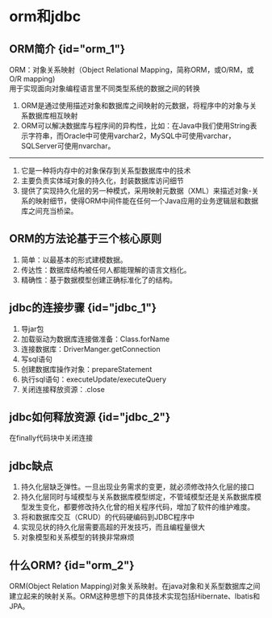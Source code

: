 # orm和jdbc

## ORM简介 {id="orm_1"}
ORM：对象关系映射（Object Relational Mapping，简称ORM，或O/RM，或O/R mapping)  
用于实现面向对象编程语言里不同类型系统的数据之间的转换     
1. ORM是通过使用描述对象和数据库之间映射的元数据，将程序中的对象与关系数据库相互映射
2. ORM可以解决数据库与程序间的异构性，比如：在Java中我们使用String表示字符串，而Oracle中可使用varchar2，MySQL中可使用varchar，SQLServer可使用nvarchar。

--- 
1. 它是一种将内存中的对象保存到关系型数据库中的技术
2. 主要负责实体域对象的持久化，封装数据库访问细节
3. 提供了实现持久化层的另一种模式，采用映射元数据（XML）来描述对象-关系的映射细节，使得ORM中间件能在任何一个Java应用的业务逻辑层和数据库之间充当桥梁。

## ORM的方法论基于三个核心原则
1. 简单：以最基本的形式建模数据。
2. 传达性：数据库结构被任何人都能理解的语言文档化。
3. 精确性：基于数据模型创建正确标准化了的结构。

## jdbc的连接步骤 {id="jdbc_1"}
1. 导jar包
2. 加载驱动为数据库连接做准备：Class.forName
3. 连接数据库：DriverManger.getConnection
4. 写sql语句
5. 创建数据库操作对象：prepareStatement
6. 执行sql语句：executeUpdate/executeQuery
7. 关闭连接释放资源：.close


## jdbc如何释放资源 {id="jdbc_2"}
在finally代码块中关闭连接

## jdbc缺点
1. 持久化层缺乏弹性。一旦出现业务需求的变更，就必须修改持久化层的接口
2. 持久化层同时与域模型与关系数据库模型绑定，不管域模型还是关系数据库模型发生变化，都要修改持久化曾的相关程序代码，增加了软件的维护难度。
3. 将和数据库交互（CRUD）的代码硬编码到JDBC程序中
4. 实现见状的持久化层需要高超的开发技巧，而且编程量很大
5. 对象模型和关系模型的转换非常麻烦


## 什么ORM? {id="orm_2"}
ORM(Object Relation Mapping)对象关系映射。在java对象和关系型数据库之间建立起来的映射关系。ORM这种思想下的具体技术实现包括Hibernate、Ibatis和JPA。
